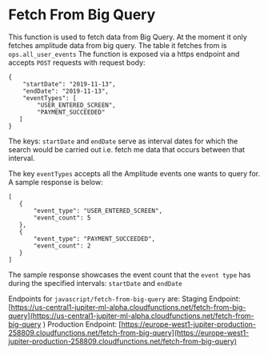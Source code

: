 # Fetch From Big Query

This function is used to fetch data from Big Query. At the moment it only fetches amplitude data from big query.
The table it fetches from is `ops.all_user_events`
The function is exposed via a https endpoint and accepts `POST` requests with request body:

```
{
    "startDate": "2019-11-13",
    "endDate": "2019-11-13",
    "eventTypes": [
        "USER_ENTERED_SCREEN",
        "PAYMENT_SUCCEEDED"
   ]
}
```

The keys: `startDate` and `endDate` serve as interval dates for which the search would be carried out
i.e. fetch me data that occurs between that interval.

The key `eventTypes` accepts all the Amplitude events one wants to query for. 
A sample response is below:

 ```
[
    {
        "event_type": "USER_ENTERED_SCREEN",
        "event_count": 5
    },
    {
        "event_type": "PAYMENT_SUCCEEDED",
        "event_count": 2
    }
]

```

The sample response showcases the event count that the `event type` has during the specified intervals: 
`startDate` and `endDate`


Endpoints for `javascript/fetch-from-big-query` are:
Staging Endpoint: [https://us-central1-jupiter-ml-alpha.cloudfunctions.net/fetch-from-big-query](https://us-central1-jupiter-ml-alpha.cloudfunctions.net/fetch-from-big-query )
Production Endpoint:  [https://europe-west1-jupiter-production-258809.cloudfunctions.net/fetch-from-big-query](https://europe-west1-jupiter-production-258809.cloudfunctions.net/fetch-from-big-query)